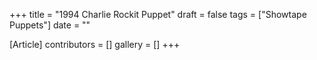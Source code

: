 +++
title = "1994 Charlie Rockit Puppet"
draft = false
tags = ["Showtape Puppets"]
date = ""

[Article]
contributors = []
gallery = []
+++
